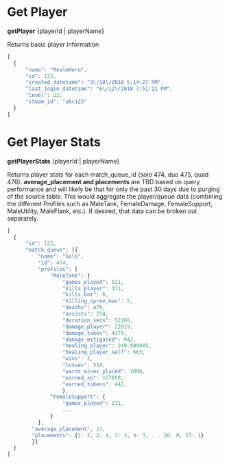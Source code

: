 # Get Player 
**getPlayer** {playerId | playerName}

Returns basic player information

```js
[
  {
      "name": "RealmHero",
      "id": 123,
      "created_datetime": "3\/18\/2018 5:14:27 PM",
      "last_login_datetime": "6\/12\/2018 7:51:11 PM",      
      "level": 22,
      "steam_id": "abc123"
  }
]
```

# Get Player Stats
**getPlayerStats** {playerId | playerName}

Returns player stats for each match_queue_id (solo 474, duo 475, quad 476).
<b>average_placement and placements </b> are TBD based on query performance and will likely be that for only the past 30 days due to purging of the source table.
This would aggregate the player/queue data (combining the different Profiles such as MaleTank, FemaleDamage, FemaleSupport, MaleUtility, MaleFlank, etc.).  If desired, that data can be broken out separately.

```js
[
  {      
      "id": 123,
      "match_queue": [{
          "name": "Solo",
          "id": 474,
          "profiles": [
              "MaleTank": {
                  "games_played": 521,
                  "kills_player": 371,
                  "kills_bot": 6,
                  "killing_spree_max": 5,
                  "deaths": 479,
                  "assists": 214,
                  "duration_secs": 52100,
                  "damage_player": 22019,
                  "damage_taken": 4379,
                  "damage_mitigated": 942,
                  "healing_player": 249.999985,
                  "healing_player_self": 663,
                  "wins": 2,
                  "losses": 519,
                  "wards_mines_placed": 1098,
                  "earned_xp": 157850,
                  "earned_tokens": 442,
                  },
              "FemaleSupport": {
                  "games_played": 231,
                  ...
              }
          ],
        "average_placement", 17,
        "placements": {1: 2, 2: 4, 3: 3, 4: 3, ... 26: 0, 27: 1}
        }]     
  }
]
```
